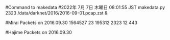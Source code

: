 #Command to makedata
#2022年  7月  7日 木曜日 08:01:55 JST
makedata.py 2323 /data/darknet/2016/2016-09-01.pcap.zst &

#Mirai Packets on 2016.09.30
1564527 23
195312 	2323
12 		443

#Hajime Packets on 2016.09.30
